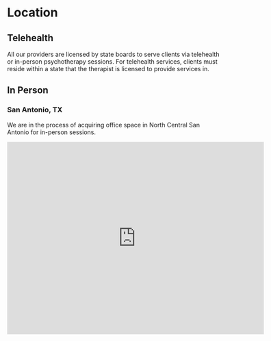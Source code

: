 # Location


## Telehealth

All our providers are licensed by state boards to serve clients via telehealth or in-person psychotherapy sessions.
For telehealth services, clients must reside within a state that the therapist is licensed to provide services in.

## In Person

### San Antonio, TX

We are in the process of acquiring office space in North Central San Antonio for in-person sessions.

<div class="google-map">
     <iframe src="https://www.google.com/maps/embed?pb=!1m14!1m12!1m3!1d5008.612064502143!2d-98.46383475274716!3d29.606315978697353!2m3!1f0!2f0!3f0!3m2!1i1024!2i768!4f13.1!5e1!3m2!1sen!2sus!4v1684766258471!5m2!1sen!2sus" width="600" height="450" style="border:0;" allowfullscreen="" loading="lazy" referrerpolicy="no-referrer-when-downgrade"></iframe>
</div>
